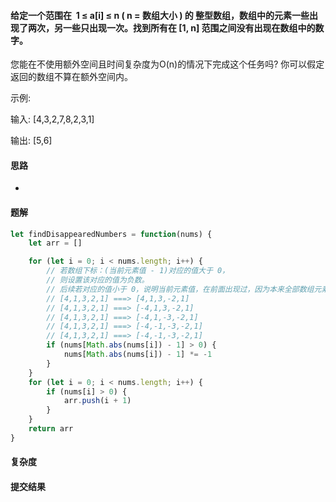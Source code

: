 #### 给定一个范围在  1 ≤ a[i] ≤ n ( n = 数组大小 ) 的 整型数组，数组中的元素一些出现了两次，另一些只出现一次。找到所有在 [1, n] 范围之间没有出现在数组中的数字。

您能在不使用额外空间且时间复杂度为O(n)的情况下完成这个任务吗? 你可以假定返回的数组不算在额外空间内。

示例:

输入:
[4,3,2,7,8,2,3,1]

输出:
[5,6]

#### 思路
* 

#### 题解
``` javascript
let findDisappearedNumbers = function(nums) {
    let arr = []

    for (let i = 0; i < nums.length; i++) {
        // 若数组下标：(当前元素值 - 1)对应的值大于 0，
        // 则设置该对应的值为负数。
        // 后续若对应的值小于 0，说明当前元素值，在前面出现过，因为本来全部数组元素是正值，这里为负数，说明前面出现过，被设置成了负值
        // [4,1,3,2,1] ===> [4,1,3,-2,1]
        // [4,1,3,2,1] ===> [-4,1,3,-2,1]
        // [4,1,3,2,1] ===> [-4,1,-3,-2,1]
        // [4,1,3,2,1] ===> [-4,-1,-3,-2,1]
        // [4,1,3,2,1] ===> [-4,-1,-3,-2,1]
        if (nums[Math.abs(nums[i]) - 1] > 0) {
            nums[Math.abs(nums[i]) - 1] *= -1
        }
    }
    for (let i = 0; i < nums.length; i++) {
        if (nums[i] > 0) {
            arr.push(i + 1)
        }
    }
    return arr
}
```
#### 复杂度

#### 提交结果